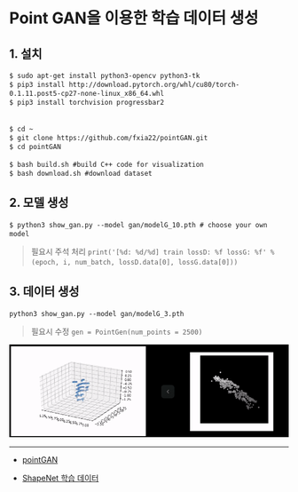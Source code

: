 # Point GAN을 이용한 학습 데이터 생성 



## 1. 설치 

```
$ sudo apt-get install python3-opencv python3-tk
$ pip3 install http://download.pytorch.org/whl/cu80/torch-0.1.11.post5-cp27-none-linux_x86_64.whl 
$ pip3 install torchvision progressbar2


$ cd ~
$ git clone https://github.com/fxia22/pointGAN.git
$ cd pointGAN

$ bash build.sh #build C++ code for visualization
$ bash download.sh #download dataset
```



## 2. 모델 생성 

```
$ python3 show_gan.py --model gan/modelG_10.pth # choose your own model
```

>필요시 주석 처리 `print('[%d: %d/%d] train lossD: %f lossG: %f' %(epoch, i, num_batch, lossD.data[0], lossG.data[0]))
`


## 3. 데이터 생성 

```
python3 show_gan.py --model gan/modelG_3.pth
```

> 필요시 수정 `gen = PointGen(num_points = 2500)`








![](Part03-Chapter01-PointGAN.gif)





--- 

- [pointGAN](https://github.com/fxia22/pointGAN)

- [ShapeNet 학습 데이터](https://github.com/hunjung-lim/awesome-vehicle-datasets/blob/master/Object/shpaenet/README.md)


